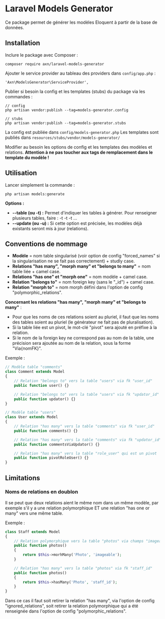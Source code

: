 # Laravel Models Generator

Ce package permet de générer les modèles Eloquent à partir de la base de données.

## Installation

Inclure le package avec Composer :

```
composer require axn/laravel-models-generator
```

Ajouter le service provider au tableau des providers dans `config/app.php` :

```
'Axn\ModelsGenerator\ServiceProvider',
```

Publier si besoin la config et les templates (stubs) du package via les commandes :

```
// config
php artisan vendor:publish --tag=models-generator.config

// stubs
php artisan vendor:publish --tag=models-generator.stubs
```

La config est publiée dans `config/models-generator.php`
Les templates sont publiés dans `resources/stubs/vendor/models-generator/`

Modifier au besoin les options de config et les templates des modèles et relations.
**Attention à ne pas toucher aux tags de remplacement dans le template du modèle !**

## Utilisation

Lancer simplement la commande :

```
php artisan models:generate
```

**Options :**

* **--table (ou -t) :** Permet d'indiquer les tables à générer. Pour renseigner
  plusieurs tables, faire : -t <table1> -t <table2> -t ...
* **--update (ou -u) :** Si cette option est précisée, les modèles déjà existants
  seront mis à jour (relations).

## Conventions de nommage

- **Modèle** = nom table singularisé (voir option de config "forced_names" si la singularisation
  ne se fait pas correctement) + studly case.
- **Relations "has many", "morph many" et "belongs to many"** = nom table liée + camel case.
- **Relations "has one" et "morph one"** = nom modèle + camel case.
- **Relation "belongs to"** = nom foreign key (sans le "_id") + camel case.
- **Relation "morph to"** = nom morph défini dans l'option de config "polymorphic_relations".

**Concernant les relations "has many", "morph many" et "belongs to many"** :

- Pour que les noms de ces relations soient au pluriel, il faut que les noms des tables
  soient au pluriel (le générateur ne fait pas de pluralisation).
- Si la table liée est un pivot, le mot-clé "pivot" sera ajouté en préfixe à la relation.
- Si le nom de la foreign key ne correspond pas au nom de la table, une précision sera ajoutée
  au nom de la relation, sous la forme "Via{nomFK}".

Exemple :

```php
// Modèle table "comments"
class Comment extends Model
{
    // Relation "belongs to" vers la table "users" via fk "user_id"
    public function user() {}

    // Relation "belongs to" vers la table "users" via fk "updator_id"
    public function updator() {}
}

// Modèle table "users"
class User extends Model
{
    // Relation "has many" vers la table "comments" via fk "user_id"
    public function comments() {}

    // Relation "has many" vers la table "comments" via fk "updator_id"
    public function commentsViaUpdator() {}

    // Relation "has many" vers la table "role_user" qui est un pivot
    public function pivotRoleUser() {}
}
```

## Limitations

### Noms de relations en doublon

Il se peut que deux relations aient le même nom dans un même modèle, par exemple
s'il y a une relation polymorphique ET une relation "has one or many" vers une même table.

Exemple :

```php
class Staff extends Model
{
    // Relation polymorphique vers la table "photos" via champs "imageable_type" et "imageable_id"
    public function photos()
    {
        return $this->morhMany('Photo', 'imageable');
    }

    // Relation "has many" vers la table "photos" via fk "staff_id"
    public function photos()
    {
        return $this->hasMany('Photo', 'staff_id');
    }
}
```

Dans ce cas il faut soit retirer la relation "has many", via l'option de config "ignored_relations",
soit retirer la relation polymorphique qui a été renseignée dans l'option de config "polymorphic_relations".
